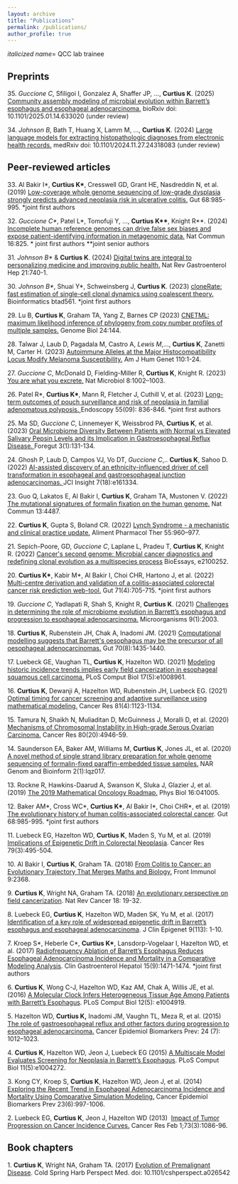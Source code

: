 ```yaml
---
layout: archive
title: "Publications"
permalink: /publications/
author_profile: true
---
```

<i>italicized name</i>= QCC lab trainee
<h2>Preprints</h2>
<p>35.  <i>Guccione C</i>, Sfiligoi I, Gonzalez A, Shaffer JP, ..., <strong>Curtius K</strong>. (2025) <a href="https://www.biorxiv.org/content/10.1101/2025.01.14.633020v1.abstract" target="_blank">Community assembly modeling of microbial evolution within Barrett’s esophagus and esophageal adenocarcinoma.</a>  bioRxiv
doi: 10.1101/2025.01.14.633020 (under review)
<p>34.  <i>Johnson B</i>, Bath T, Huang X, Lamm M, ..., <strong>Curtius K</strong>. (2024) <a href="https://www.medrxiv.org/content/10.1101/2024.11.27.24318083v1" target="_blank">Large language models for extracting histopathologic diagnoses from electronic health records.</a>  medRxiv doi: 10.1101/2024.11.27.24318083 (under review)
<h2>Peer-reviewed articles</h2>
</p><p>33.  Al Bakir I*, <strong>Curtius K*</strong>, Cresswell GD, Grant HE, Nasdreddin N, et al. (2019)  <a href="https://gut.bmj.com/content/74/5/740.abstract" target="_blank">Low-coverage whole genome sequencing of low-grade dysplasia strongly predicts advanced neoplasia risk in ulcerative colitis.</a> Gut 68:985-995.  *joint first authors
<p>32.  <i>Guccione C*</i>, Patel L*, Tomofuji Y, ..., <strong>Curtius K**</strong>, Knight R**. (2024) <a href="https://www.nature.com/articles/s41467-025-56077-5" target="_blank">Incomplete human reference genomes can drive false sex biases and expose patient-identifying information in metagenomic data.</a>  Nat Commun 16:825. * joint first authors **joint senior authors
<p>31.  <i>Johnson B*</i> & <strong>Curtius K</strong>. (2024) <a href="https://www.nature.com/articles/s41575-024-00992-3" target="_blank">Digital twins are integral to personalizing medicine and improving public health.</a>  Nat Rev Gastroenterol Hep 21:740-1.
<p>30.  <i>Johnson B*</i>, Shuai Y*, Schweinsberg J, <strong>Curtius K</strong>. (2023) <a href="https://academic.oup.com/bioinformatics/advance-article/doi/10.1093/bioinformatics/btad561/7271182" target="_blank">cloneRate: fast estimation of single-cell clonal dynamics using coalescent theory.</a> Bioinformatics btad561. *joint first authors
<p>29.  Lu B, <strong>Curtius K</strong>, Graham TA, Yang Z, Barnes CP (2023) <a href="https://genomebiology.biomedcentral.com/articles/10.1186/s13059-023-02983-0" target="_blank"> CNETML: maximum likelihood inference of phylogeny from copy number profiles of multiple samples.</a> Genome Biol 24:144.
<p>28.  Talwar J, Laub D, Pagadala M, Castro A, <i>Lewis M</i>,..., <strong>Curtius K</strong>, Zanetti M, Carter H. (2023) <a href="https://www.cell.com/ajhg/fulltext/S0002-9297(23)00170-2" target="_blank"> Autoimmune Alleles at the Major Histocompatibility Locus Modify Melanoma Susceptibility.</a> Am J Hum Genet 110:1-24.
<p>27. <i>Guccione C</i>, McDonald D, Fielding-Miller R, <strong>Curtius K</strong>, Knight R. (2023) <a href="https://www.nature.com/articles/s41564-023-01395-x" target="_blank"> You are what you excrete.</a> Nat Microbiol 8:1002–1003.
<p>26.  Patel R*, <strong>Curtius K*</strong>, Mann R, Fletcher J, Cuthill V, et al. (2023) <a href="https://www.thieme-connect.com/products/ejournals/abstract/10.1055/a-2038-0541" target="_blank"> Long-term outcomes of pouch surveillance and risk of neoplasia in familial adenomatous polyposis. </a> Endoscopy 55(09): 836-846. *joint first authors
<p>25. Ma SD, <i>Guccione C</i>, Linnemeyer K, Weissbrod PA, <strong>Curtius K</strong>, et al. (2023) <a href="https://journals.sagepub.com/doi/abs/10.1177/26345161221127439" target="_blank"> Oral Microbiome Diversity Between Patients with Normal vs Elevated Salivary Pepsin Levels and its Implication in Gastroesophageal Reflux Disease. </a> Foregut 3(1):131-134.
<p>24.  Ghosh P, Laub D, Campos VJ, Vo DT, <i>Guccione C</i>,.. <strong>Curtius K</strong>, Sahoo D. (2022) <a href="https://insight.jci.org/articles/view/161334" target="_blank"> AI-assisted discovery of an ethnicity-influenced driver of cell transformation in esophageal and gastroesophageal junction adenocarcinomas. </a> JCI Insight 7(18):e161334.
<p>23.  Guo Q, Lakatos E, Al Bakir I, <strong>Curtius K</strong>, Graham TA, Mustonen V. (2022) <a href="https://www.nature.com/articles/s41467-022-32041-5" target="_blank"> The mutational signatures of formalin fixation on the human genome.</a> Nat Commun 13:4487.
<p>22. <strong>Curtius K</strong>, Gupta S, Boland CR. (2022) <a href="https://onlinelibrary.wiley.com/doi/abs/10.1111/apt.16826" target="_blank">  Lynch Syndrome - a mechanistic and clinical practice update.</a> Aliment Pharmacol Ther 55:960–977.
<p>21. Sepich-Poore, GD, <i>Guccione C</i>, Laplane L, Pradeu T,  <strong>Curtius K</strong>, Knight R. (2022) <a href="https://doi.org/10.1002/bies.202100252" target="_blank"> Cancer's second genome: Microbial cancer diagnostics and redefining clonal evolution as a multispecies process</a> BioEssays, e2100252.
</p><p>20. <strong>Curtius K*</strong>, Kabir M*, Al Bakir I, Choi CHR, Hartono J, et al. (2022) <a href="https://gut.bmj.com/content/71/4/705.abstract" target="_blank"> Multi-centre derivation and validation of a colitis-associated colorectal cancer risk prediction web-tool.</a> Gut 71(4):705-715. *joint first authors
<p>19. <i>Guccione C</i>, Yadlapati R, Shah S, Knight R, <strong>Curtius K</strong>. (2021) <a href="https://www.mdpi.com/2076-2607/9/10/2003" target="_blank"> Challenges in determining the role of microbiome evolution in Barrett’s esophagus and progression to esophageal adenocarcinoma.</a> Microorganisms 9(1):2003.
<p>18. <strong>Curtius K</strong>, Rubenstein JH, Chak A, Inadomi JM. (2021) <a href="https://gut.bmj.com/content/70/8/1435.long" target="_blank"> Computational modelling suggests that Barrett's oesophagus may be the precursor of all oesophageal adenocarcinomas.</a> Gut 70(8):1435-1440.
</p><p>17. Luebeck GE, Vaughan TL, <strong>Curtius K</strong>, Hazelton WD. (2021) <a href="https://journals.plos.org/ploscompbiol/article?id=10.1371/journal.pcbi.1008961" target="_blank"> Modeling historic incidence trends implies early field cancerization in esophageal squamous cell carcinoma.</a> PLoS Comput Biol 17(5):e1008961.
</p><p>16. <strong>Curtius K</strong>, Dewanji A, Hazelton WD, Rubenstein JH, Luebeck EG. (2021) <a href="https://cancerres.aacrjournals.org/content/81/4/1123.short" target="_blank"> Optimal timing for cancer screening and adaptive surveillance using mathematical modeling.</a> Cancer Res 81(4):1123-1134.
</p><p>15. Tamura N, Shaikh N, Muliaditan D, McGuinness J, Moralli D, et al. (2020) <a href="https://cancerres.aacrjournals.org/content/80/22/4946.long" target="_blank">Mechanisms of Chromosomal Instability in High-grade Serous Ovarian Carcinoma.</a> Cancer Res 80(20):4946-59.</p>
<p>14. Saunderson EA, Baker AM, Williams M, <strong>Curtius K</strong>,  Jones JL, et al. (2020) <a href="https://academic.oup.com/nargab/article/2/1/lqz017/5678524" target="_blank">A novel method of single strand library preparation for whole genome sequencing of formalin-fixed paraffin-embedded tissue samples.</a> NAR Genom and Bioinform 2(1):lqz017.
</p><p>13.  Rockne R, Hawkins-Daarud A, Swanson K, Sluka J, Glazier J, et al. (2019)  <a href="https://iopscience.iop.org/article/10.1088/1478-3975/ab1a09/meta" target="_blank">The 2019 Mathematical Oncology Roadmap.</a> Phys Biol 16:041005.
</p><p>12.  Baker AM*, Cross WC*, <strong>Curtius K*</strong>, Al Bakir I*, Choi CHR*, et al. (2019)  <a href="https://gut.bmj.com/content/68/6/985.abstract" target="_blank">The evolutionary history of human colitis-associated colorectal cancer</a>. Gut 68:985-995. *joint first authors
</p><p>11.  Luebeck EG, Hazelton WD, <strong>Curtius K</strong>, Maden S, Yu M, et al. (2019) <a href="http://cancerres.aacrjournals.org/content/early/2018/12/19/0008-5472.CAN-18-1682.full-text.pdf" target="_blank">Implications of Epigenetic Drift in Colorectal Neoplasia</a>. Cancer Res 79(3):495-504.
</p><p>10.  Al Bakir I, <strong>Curtius K</strong>, Graham TA. (2018) <a href="https://www.frontiersin.org/articles/10.3389/fimmu.2018.02368/full" target="_blank">From Colitis to Cancer: an Evolutionary Trajectory That Merges Maths and Biology.</a> Front Immunol 9:2368.
</p><p>9.  <strong>Curtius K</strong>, Wright NA, Graham TA. (2018) <a href="https://www.nature.com/articles/nrc.2017.102" target="_blank">An evolutionary perspective on field cancerization</a>. Nat Rev Cancer 18: 19-32.
</p><p>8.  Luebeck EG, <strong>Curtius K</strong>, Hazelton WD, Maden SK, Yu M, et al. (2017) <a href="https://clinicalepigeneticsjournal.biomedcentral.com/articles/10.1186/s13148-017-0409-4" target="_blank">Identification of a key role of widespread epigenetic drift in Barrett’s esophagus and esophageal adenocarcinoma</a>. J Clin Epigenet 9(113): 1-10. </p>
<p>7. Kroep S*, Heberle C*, <strong>Curtius K*</strong>,  Lansdorp-Vogelaar I, Hazelton WD, et al. (2017) <a href="https://www.gastrojournal.org/article/S1542-3565(17)30019-8/abstract" target="_blank">Radiofrequency Ablation of Barrett’s Esophagus Reduces Esophageal Adenocarcinoma Incidence and Mortality in a Comparative Modeling Analysis</a>. Clin Gastroenterol Hepatol 15(9):1471-1474. *joint first authors</p>
<p>6. <strong>Curtius K</strong>, Wong C-J, Hazelton WD, Kaz AM, Chak A, Willis JE, et al. (2016) <a href="http://journals.plos.org/ploscompbiol/article?id=10.1371/journal.pcbi.1004919" target="_blank">A Molecular Clock Infers Heterogeneous Tissue Age Among Patients with Barrett’s Esophagus</a>. PLoS Comput Biol 12(5): e1004919. </p>
<p>5. Hazelton WD, <strong>Curtius K,</strong> Inadomi JM, Vaughn TL, Meza R, et al. (2015) <a href="http://cebp.aacrjournals.org/content/early/2015/06/10/1055-9965.EPI-15-0323-T" target="_blank">The role of gastroesophageal reflux and other factors during progression to esophageal adenocarcinoma.</a> Cancer Epidemiol Biomarkers Prev: 24 (7): 1012–1023.<br/></p>
<p>4. <strong>Curtius K</strong>, Hazelton WD, Jeon J, Luebeck EG (2015) <a href="http://journals.plos.org/ploscompbiol/article?id=10.1371/journal.pcbi.1004272" target="_blank">A Multiscale Model Evaluates Screening for Neoplasia in Barrett’s Esophagus</a>. PLoS Comput Biol 11(5):e1004272. </p>
<p>3. Kong CY, Kroep S, <strong>Curtius K</strong>, Hazelton WD, Jeon J, et al. (2014) <a href="http://cebp.aacrjournals.org/content/23/6/997.long" target="_blank">Exploring the Recent Trend in Esophageal Adenocarcinoma Incidence and Mortality Using Comparative Simulation Modeling.</a> Cancer Epidemiol Biomarkers Prev 23(6):997-1006.</p>
<p>2. Luebeck EG, <strong>Curtius K</strong>, Jeon J, Hazelton WD (2013)  <a href="http://cancerres.aacrjournals.org/cgi/pmidlookup?view=long&amp;pmid=23054397" target="_blank">Impact of Tumor Progression on Cancer Incidence Curves.</a> Cancer Res Feb 1;73(3):1086-96.</p>

<h2>Book chapters</h2>

<p>1.  <strong>Curtius K</strong>, Wright NA, Graham TA. (2017) <a href="http://perspectivesinmedicine.cshlp.org/content/early/2017/05/09/cshperspect.a026542.abstract" target="_blank">Evolution of Premalignant Disease</a>. Cold Spring Harb Perspect Med. doi: 10.1101/cshperspect.a026542 </p>


